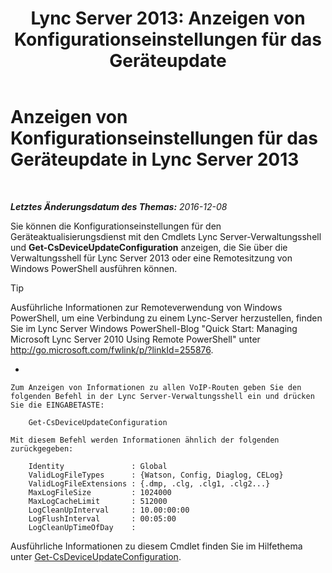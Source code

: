 ﻿---
title: 'Lync Server 2013: Anzeigen von Konfigurationseinstellungen für das Geräteupdate'
TOCTitle: Anzeigen von Konfigurationseinstellungen für das Geräteupdate
ms:assetid: aa6a70a9-bd77-4606-b797-ea6a3bab9cf2
ms:mtpsurl: https://technet.microsoft.com/de-de/library/JJ994059(v=OCS.15)
ms:contentKeyID: 52056433
ms.date: 12/10/2016
mtps_version: v=OCS.15
ms.translationtype: HT
---

# Anzeigen von Konfigurationseinstellungen für das Geräteupdate in Lync Server 2013

 

_**Letztes Änderungsdatum des Themas:** 2016-12-08_

Sie können die Konfigurationseinstellungen für den Geräteaktualisierungsdienst mit den Cmdlets Lync Server-Verwaltungsshell und **Get-CsDeviceUpdateConfiguration** anzeigen, die Sie über die Verwaltungsshell für Lync Server 2013 oder eine Remotesitzung von Windows PowerShell ausführen können.


> [!TIP]
> Ausführliche Informationen zur Remoteverwendung von Windows PowerShell, um eine Verbindung zu einem Lync-Server herzustellen, finden Sie im Lync Server&nbsp;Windows PowerShell-Blog "Quick Start: Managing Microsoft Lync Server 2010 Using Remote PowerShell" unter <A href="http://go.microsoft.com/fwlink/p/?linkid=255876">http://go.microsoft.com/fwlink/p/?linkId=255876</A>.





  - 
    
    Zum Anzeigen von Informationen zu allen VoIP-Routen geben Sie den folgenden Befehl in der Lync Server-Verwaltungsshell ein und drücken Sie die EINGABETASTE:
    
        Get-CsDeviceUpdateConfiguration
    
    Mit diesem Befehl werden Informationen ähnlich der folgenden zurückgegeben:
    
        Identity               : Global
        ValidLogFileTypes      : {Watson, Config, Diaglog, CELog}
        ValidLogFileExtensions : {.dmp, .clg, .clg1, .clg2...}
        MaxLogFileSize         : 1024000
        MaxLogCacheLimit       : 512000
        LogCleanUpInterval     : 10.00:00:00
        LogFlushInterval       : 00:05:00
        LogCleanUpTimeOfDay    :

Ausführliche Informationen zu diesem Cmdlet finden Sie im Hilfethema unter [Get-CsDeviceUpdateConfiguration](get-csdeviceupdateconfiguration.md).

